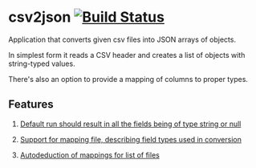 # csv2json [![Build Status](https://travis-ci.org/amFvcg/csv_parser.svg?branch=master)](https://travis-ci.org/amFvcg/csv_parser)


Application that converts given csv files into JSON arrays of objects.

In simplest form it reads a CSV header and creates a list of objects with string-typed values.

There's also an option to provide a mapping of columns to proper types.


## Features 

1. [Default run should result in all the fields being of type string or null](tests/behave/default_run.feature)

2. [Support for mapping file, describing field types used in conversion](tests/behave/mapping_file.feature)

3. [Autodeduction of mappings for list of files](tests.behave/autodeduction.feature)
